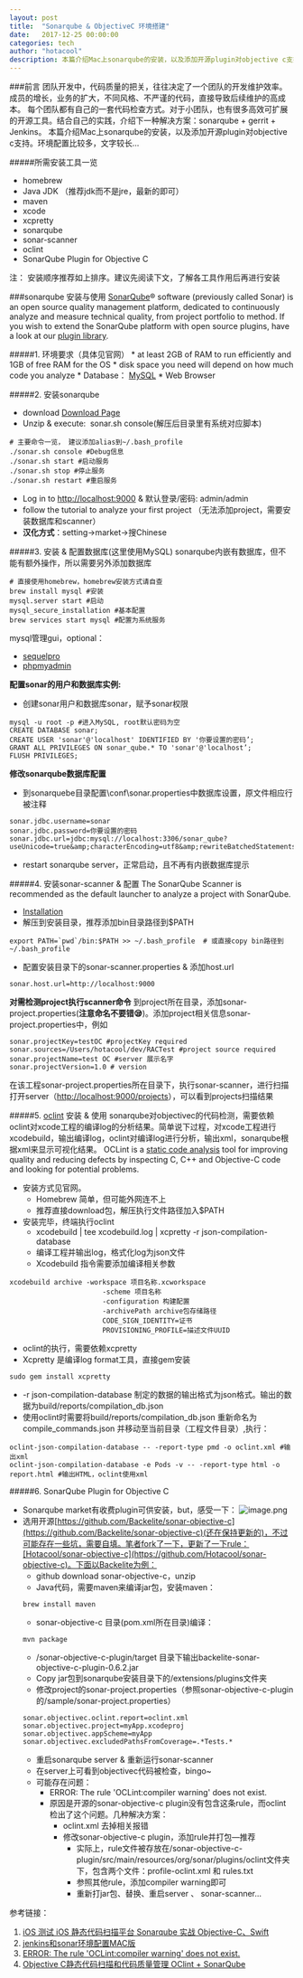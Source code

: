 ```yaml
---
layout: post
title:  "Sonarqube & ObjectiveC 环境搭建"
date:   2017-12-25 00:00:00
categories: tech
author: "hotacool"
description: 本篇介绍Mac上sonarqube的安装，以及添加开源plugin对objective c支持。
---
```


###前言
团队开发中，代码质量的把关，往往决定了一个团队的开发维护效率。成员的增长，业务的扩大，不同风格、不严谨的代码，直接导致后续维护的高成本。
每个团队都有自己的一套代码检查方式。对于小团队，也有很多高效可扩展的开源工具。结合自己的实践，介绍下一种解决方案：sonarqube + gerrit + Jenkins。
本篇介绍Mac上sonarqube的安装，以及添加开源plugin对objective c支持。环境配置比较多，文字较长...


#####所需安装工具一览
* homebrew
* Java JDK （推荐jdk而不是jre，最新的即可）
* maven
* xcode
* xcpretty
* sonarqube
* sonar-scanner
* oclint
* SonarQube Plugin for Objective C

注： 安装顺序推荐如上排序。建议先阅读下文，了解各工具作用后再进行安装

###sonarqube 安装与使用
[SonarQube](http://www.sonarqube.org/)® software (previously called Sonar) is an open source quality management platform, dedicated to continuously analyze and measure technical quality, from project portfolio to method. If you wish to extend the SonarQube platform with open source plugins, have a look at our [plugin library](https://docs.sonarqube.org/display/PLUG/Plugin+Library).

#####1.  环境要求（具体见官网）
    *   at least 2GB of RAM to run efficiently and 1GB of free RAM for the OS
    *   disk space you need will depend on how much code you analyze
    *   Database： [MySQL](http://www.mysql.com/)
    *   Web Browser

#####2. 安装sonarqube
  *   download [Download Page](http://www.sonarsource.org/downloads/)
  *   Unzip & execute:  sonar.sh console(解压后目录里有系统对应脚本)
  ```
  # 主要命令一览， 建议添加alias到~/.bash_profile
  ./sonar.sh console #Debug信息
  ./sonar.sh start #启动服务
  ./sonar.sh stop #停止服务
  ./sonar.sh restart #重启服务
  ```
  *   Log in to [http://localhost:9000](http://localhost:9000/) & 默认登录/密码: admin/admin
  *   follow the tutorial to analyze your first project （无法添加project，需要安装数据库和scanner）
  *   **汉化方式**：setting->market->搜Chinese

#####3. 安装 &amp; 配置数据库(这里使用MySQL)
sonarqube内嵌有数据库，但不能有额外操作，所以需要另外添加数据库
```
# 直接使用homebrew，homebrew安装方式请自查
brew install mysql #安装
mysql.server start #启动
mysql_secure_installation #基本配置
brew services start mysql #配置为系统服务
```
mysql管理gui，optional：
* [sequelpro]( https://sequelpro.com/)
* [phpmyadmin](https://www.phpmyadmin.net/)

**配置sonar的用户和数据库实例:**
* 创建sonar用户和数据库sonar，赋予sonar权限
```
mysql -u root -p #进入MySQL, root默认密码为空
CREATE DATABASE sonar;
CREATE USER 'sonar'@'localhost' IDENTIFIED BY '你要设置的密码’;
GRANT ALL PRIVILEGES ON sonar_qube.* TO 'sonar'@'localhost’;
FLUSH PRIVILEGES;
```
**修改sonarqube数据库配置**
* 到sonarquebe目录配置\conf\sonar.properties中数据库设置，原文件相应行被注释
```
sonar.jdbc.username=sonar
sonar.jdbc.password=你要设置的密码
sonar.jdbc.url=jdbc:mysql://localhost:3306/sonar_qube?useUnicode=true&amp;characterEncoding=utf8&amp;rewriteBatchedStatements=true&amp;useConfigs=maxPerformance&amp;useSSL=false
```
* restart sonarqube server，正常启动，且不再有内嵌数据库提示

#####4. 安装sonar-scanner & 配置
The SonarQube&nbsp;Scanner is recommended as the default launcher to&nbsp;analyze a project with SonarQube.
* [Installation](https://docs.sonarqube.org/display/SCAN/Analyzing+with+SonarQube+Scanner#AnalyzingwithSonarQubeScanner-Installation)
* 解压到安装目录，推荐添加bin目录路径到$PATH
```
export PATH=`pwd`/bin:$PATH >> ~/.bash_profile  # 或直接copy bin路径到~/.bash_profile
```
* 配置安装目录下的sonar-scanner.properties & 添加host.url
```
sonar.host.url=http://localhost:9000
```
**对需检测project执行scanner命令**
到project所在目录，添加sonar-project.properties(**注意命名不要错😪**)。添加project相关信息sonar-project.properties中，例如
```
sonar.projectKey=testOC #projectKey required
sonar.sources=/Users/hotacool/dev/RACTest #project source required
sonar.projectName=test OC #server 展示名字
sonar.projectVersion=1.0 # version
```
在该工程sonar-project.properties所在目录下，执行sonar-scanner，进行扫描
打开server（[http://localhost:9000/projects](http://localhost:9000/projects)），可以看到projects扫描结果

#####5.  [oclint](http://oclint.org/) 安装 & 使用
sonarqube对objectivec的代码检测，需要依赖oclint对xcode工程的编译log的分析结果。简单说下过程，对xcode工程进行xcodebuild，输出编译log，oclint对编译log进行分析，输出xml，sonarqube根据xml来显示可视化结果。
OCLint is a [static code analysis](https://en.wikipedia.org/wiki/Static_program_analysis) tool for improving quality and reducing defects by inspecting C, C++ and Objective-C code and looking for potential problems.
* 安装方式见官网。
  * Homebrew 简单，但可能外网连不上
  * 推荐直接download包，解压执行文件路径加入$PATH
* 安装完毕，终端执行oclint
  * xcodebuild | tee xcodebuild.log | xcpretty -r json-compilation-database
  * 编译工程并输出log，格式化log为json文件
  * Xcodebuild 指令需要添加编译相关参数
```
xcodebuild archive -workspace 项目名称.xcworkspace 
                       -scheme 项目名称 
                       -configuration 构建配置 
                       -archivePath archive包存储路径 
                       CODE_SIGN_IDENTITY=证书 
                       PROVISIONING_PROFILE=描述文件UUID
```
  * oclint的执行，需要依赖xcpretty
  * Xcpretty 是编译log format工具，直接gem安装
```
sudo gem install xcpretty
```
  * -r json-compilation-database 制定的数据的输出格式为json格式。输出的数据为build/reports/compilation_db.json
  * 使用oclint时需要将build/reports/compilation_db.json 重新命名为 compile_commands.json 并移动至当前目录（工程文件目录）,执行：
  ```
  oclint-json-compilation-database -- -report-type pmd -o oclint.xml #输出xml
  oclint-json-compilation-database -e Pods -v -- -report-type html -o report.html #输出HTML，oclint使用xml
  ```
#####6. SonarQube Plugin for Objective C
* Sonarqube market有收费plugin可供安装，but，感受一下：
![image.png](https://upload-images.jianshu.io/upload_images/2263884-745f26d9271072ab.png?imageMogr2/auto-orient/strip%7CimageView2/2/w/1240)
* 选用开源[https://github.com/Backelite/sonar-objective-c](https://github.com/Backelite/sonar-objective-c)(还在保持更新的)，不过可能存在一些坑，需要自填。笔者fork了一下，更新了一下rule：[Hotacool/sonar-objective-c](https://github.com/Hotacool/sonar-objective-c)。下面以Backelite为例：
  * github download sonar-objective-c，unzip
  * Java代码，需要maven来编译jar包，安装maven： 
  ```
  brew install maven
  ```
  * sonar-objective-c 目录(pom.xml所在目录)编译：
  ```
  mvn package
  ```
  * /sonar-objective-c-plugin/target 目录下输出backelite-sonar-objective-c-plugin-0.6.2.jar
  * Copy jar包到sonarqube安装目录下的/extensions/plugins文件夹
  * 修改project的sonar-project.properties（参照sonar-objective-c-plugin的/sample/sonar-project.properties）
  ```
  sonar.objectivec.oclint.report=oclint.xml
  sonar.objectivec.project=myApp.xcodeproj
  sonar.objectivec.appScheme=myApp
  sonar.objectivec.excludedPathsFromCoverage=.*Tests.*
  ```
  * 重启sonarqube server & 重新运行sonar-scanner
  * 在server上可看到objectivec代码被检查，bingo~
  * 可能存在问题：
    * ERROR: The rule 'OCLint:compiler warning' does not exist.
    * 原因是开源的sonar-objective-c plugin没有包含这条rule，而oclint检出了这个问题。几种解决方案：
      * oclint.xml 去掉相关报错
      * 修改sonar-objective-c plugin，添加rule并打包—推荐
        * 实际上，rule文件被存放在/sonar-objective-c-plugin/src/main/resources/org/sonar/plugins/oclint文件夹下，包含两个文件：profile-oclint.xml 和 rules.txt
        * 参照其他rule，添加compiler warning即可
        * 重新打jar包、替换、重启server 、 sonar-scanner...


  
参考链接：
1.  [iOS 测试 iOS 静态代码扫描平台 Sonarqube 实战 Objective-C、Swift](https://testerhome.com/topics/13158?locale=en)
2.  [jenkins和sonar环境配置MAC版](https://bobo892589.github.io/2017/07/10/jenkins-sonar-mac/)
3.  [ERROR: The rule 'OCLint:compiler warning' does not exist.](https://github.com/Backelite/sonar-objective-c/issues/45)
4.  [Objective C静态代码扫描和代码质量管理 OClint + SonarQube](http://www.cnblogs.com/ishawn/p/3959521.html)





